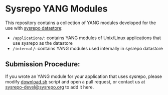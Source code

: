 # Sysrepo YANG Modules
This repository contains a collection of YANG modules developed for the use with [sysrepo datastore](https://github.com/sysrepo/sysrepo):

- `/applications/`: contains YANG modules of Unix/Linux applications that use sysrepo as the datastore
- `/internal/`: contains YANG modules used internally in sysrepo datastore

## Submission Procedure:

If you wrote an YANG module for your application that uses sysrepo, please modify [download.sh](download.sh
) script and open a pull request, or contact us at sysrepo-devel@sysrepo.org to add it here.
